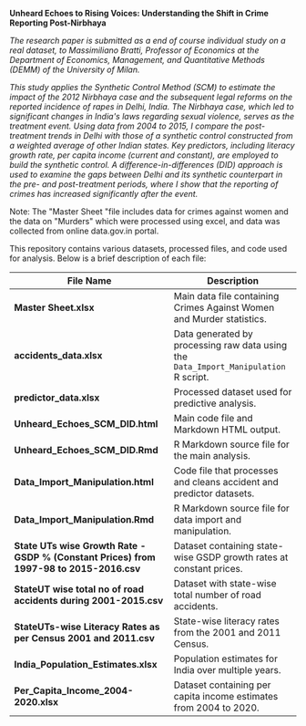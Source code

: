 **Unheard Echoes to Rising Voices: Understanding the Shift in Crime Reporting Post-Nirbhaya**

_The research paper is submitted as a end of course individual study on a real dataset, to Massimiliano Bratti,  Professor of Economics at the Department of Economics, Management, and Quantitative Methods  (DEMM) of the University of Milan._

_This study applies the Synthetic Control Method (SCM) to estimate the impact of the 2012 Nirbhaya case and the subsequent legal reforms on the reported incidence of rapes in Delhi, India. The Nirbhaya case, which led to significant changes in India's laws regarding sexual violence, serves as the treatment event. Using data from 2004 to 2015, I compare the post-treatment trends in Delhi with those of a synthetic control constructed from a weighted average of other Indian states. Key predictors, including literacy growth rate, per capita income (current and constant), are employed to build the synthetic control. A difference-in-differences (DID) approach is used to examine the gaps between Delhi and its synthetic counterpart in the pre- and post-treatment periods, where I show that the reporting of crimes has increased significantly after the event._


Note: The "Master Sheet "file includes data for crimes against women and the data on "Murders" which were processed using excel, and data was collected from online data.gov.in portal.


This repository contains various datasets, processed files, and code used for analysis. Below is a brief description of each file:

|                File Name             | Description |
|--------------------------------------|------------|
| **Master Sheet.xlsx**                | Main data file containing Crimes Against Women and Murder statistics. |
| **accidents_data.xlsx**              | Data generated by processing raw data using the `Data_Import_Manipulation` R script. |
| **predictor_data.xlsx**              | Processed dataset used for predictive analysis. |
| **Unheard_Echoes_SCM_DID.html**      | Main code file and Markdown HTML output. |
| **Unheard_Echoes_SCM_DID.Rmd**       | R Markdown source file for the main analysis. |
| **Data_Import_Manipulation.html**    | Code file that processes and cleans accident and predictor datasets. |
| **Data_Import_Manipulation.Rmd**     | R Markdown source file for data import and manipulation. |
| **State UTs wise Growth Rate - GSDP % (Constant Prices) from 1997-98 to 2015-2016.csv**     | Dataset containing state-wise GSDP growth rates at constant prices. |
| **StateUT wise total no of road accidents during 2001-2015.csv**                            | Dataset with state-wise total number of road accidents. |
| **StateUTs-wise Literacy Rates as per Census 2001 and 2011.csv**                            | State-wise literacy rates from the 2001 and 2011 Census. |
| **India_Population_Estimates.xlsx**  | Population estimates for India over multiple years. |
| **Per_Capita_Income_2004-2020.xlsx** | Dataset containing per capita income estimates from 2004 to 2020. |


